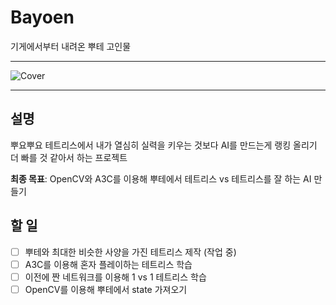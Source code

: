 # Bayoen
기게에서부터 내려온 뿌테 고인물

----

![Cover](https://i.imgur.com/bC9xbkv.png)

----

## 설명
뿌요뿌요 테트리스에서 내가 열심히 실력을 키우는 것보다 AI를 만드는게 랭킹 올리기 더 빠를 것 같아서 하는 프로젝트  

**최종 목표**: OpenCV와 A3C를 이용해 뿌테에서 테트리스 vs 테트리스를 잘 하는 AI 만들기

## 할 일
 - [ ] 뿌테와 최대한 비슷한 사양을 가진 테트리스 제작 (작업 중)
 - [ ] A3C를 이용해 혼자 플레이하는 테트리스 학습
 - [ ] 이전에 짠 네트워크를 이용해 1 vs 1 테트리스 학습
 - [ ] OpenCV를 이용해 뿌테에서 state 가져오기
